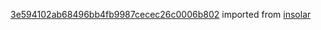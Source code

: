 [3e594102ab68496bb4fb9987cecec26c0006b802](https://github.com/insolar/insolar/commit/3e594102ab68496bb4fb9987cecec26c0006b802) imported from [insolar](https://github.com/insolar/insolar)
